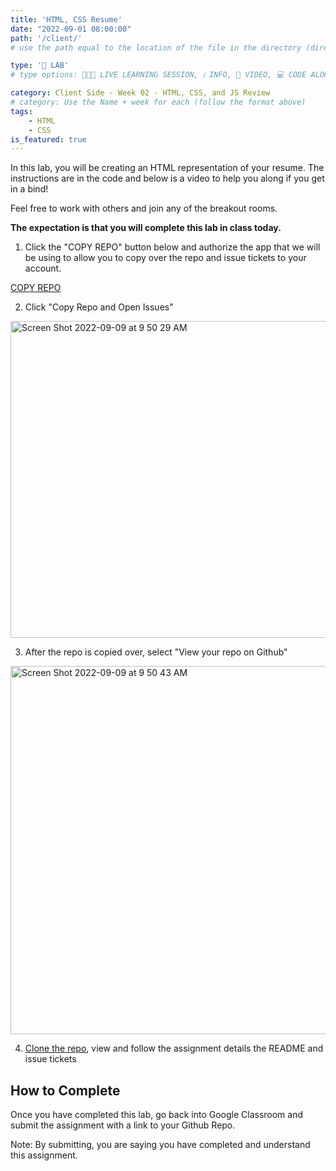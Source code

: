 ```yaml
---
title: 'HTML, CSS Resume'
date: "2022-09-01 08:00:00"
path: '/client/'
# use the path equal to the location of the file in the directory (directory structure)

type: '🥼 LAB'
# type options: 👩🏽‍🏫 LIVE LEARNING SESSION, ℹ️ INFO, 🎥 VIDEO, 💻 CODE ALONG, 🥼 LAB, ↩️ REVIEW/NOTES, 👥 GROUP LEARNING, 👷🏼‍♂️ GROUP PROJECT, 🧠 ASSESSMENT, 📝 ASSIGNMENT

category: Client Side - Week 02 - HTML, CSS, and JS Review
# category: Use the Name + week for each (follow the format above)
tags: 
    - HTML
    - CSS
is_featured: true
---
```

In this lab, you will be creating an HTML representation of your resume. The instructions are in the code and below is a video to help you along if you get in a bind!

Feel free to work with others and join any of the breakout rooms.

**The expectation is that you will complete this lab in class today.**

1. Click the "COPY REPO" button below and authorize the app that we will be using to allow you to copy over the repo and issue tickets to your account.

<a class="rn-button btn-purple" href="https://githubtools.reppedintech.com/u/codetracker-learning/LAB-HTML-Resume" target="_blank">COPY REPO</a>

2. Click "Copy Repo and Open Issues"
<img width="507" alt="Screen Shot 2022-09-09 at 9 50 29 AM" src="https://user-images.githubusercontent.com/29741570/189379134-11bd113c-8282-4379-aa79-b87bcfbf6a01.png">

3. After the repo is copied over, select "View your repo on Github"
<img width="589" alt="Screen Shot 2022-09-09 at 9 50 43 AM" src="https://user-images.githubusercontent.com/29741570/189379132-925e60e3-ba48-4ecb-ac23-ab65cccc5bd7.png">

4. <a href="https://nss-evening-curriculum.netlify.app/client/08-clone-github-repos" target="_blank">Clone the repo</a>, view and follow the assignment details the README and issue tickets

## How to Complete
Once you have completed this lab, go back into Google Classroom and submit the assignment with a link to your Github Repo.


Note: By submitting, you are saying you have completed and understand this assignment.
